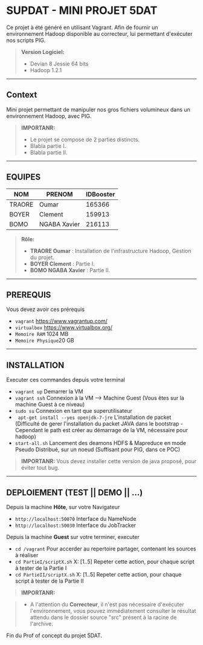 SUPDAT - MINI PROJET 5DAT
===================
Ce projet à été généré en utilisant Vagrant. Afin de fournir un environnement Hadoop disponible au correcteur, lui permettant d'exécuter nos scripts PIG.

> **Version Logiciel:**
> - Devian 8 Jessie 64 bits
> - Hadoop 1.2.1

----------


Context
-------------

Mini projet permettant de manipuler nos gros fichiers volumineux dans un environnement Hadoop, avec PIG.

> **IMPORTANR:**
> - Le projet se compose de 2 parties distincts.
> - Blabla partie I.
> - Blabla partie II.

----------


EQUIPES
-------------------

NOM      | PRENOM  		| IDBooster
-------- | -----------|-----------
TRAORE   | Oumar   		| 165366
BOYER    | Clement 		| 159913
BOMO     | NGABA Xavier | 216113  


> **Rôle:**
> - **TRAORE Oumar** : Installation de l'infrastructure Hadoop, Gestion du projet.
> - **BOYER Clement** : Partie I.
> - **BOMO NGABA Xavier** : Partie II.


----------


PREREQUIS
-------------

Vous devez avoir ces prérequis

- ```vagrant```  https://www.vagrantup.com/
- ```virtualbox``` https://www.virtualbox.org/
- ```Memoire RAM``` 1024 MB
- ```Memoire Physique```20 GB


----------


INSTALLATION
-------------
Executer ces commandes depuis votre terminal

- ```vagrant up```  Demarrer la VM
- ```vagrant ssh``` Connexion à la VM --> Machine Guest (Vous êtes sur la machine Guest à ce niveau)
- ```sudo su```  Connexion en tant que superutilisateur 
- ``` apt-get install --yes openjdk-7-jre```  L'installation de packet (Difficulté de gerer l'installation du packet JAVA dans le bootstrap - Cependant le path est créer au démarrage de la VM, nécessaire pour hadoop) 
- ```start-all.sh``` Lancement des deamons HDFS & Mapreduce en mode Pseudo Distribué, sur un noeud (Suffisant pour PIG, dans ce POC)
> **IMPORTANR:** Vous devez installer cette version de java proposé, pour éviter tout bug.


----------


DEPLOIEMENT (TEST || DEMO || ...)
-------------

Depuis la machine **Hôte**, sur votre Navigateur

- ```http://localhost:50070``` Interface du NameNode
- ```http://localhost:50030``` Interface du JobTracker

Depuis la machine **Guest** sur votre terminer, executer
 
- ```cd /vagrant``` Pour accerder au repertoire partager, contenant les sources à réaliser
- ```cd PartieI/scriptX.sh``` X: [1..5] Repeter cette action, pour chaque script à tester de la Partie I
- ```cd PartieII/scriptX.sh``` X: [1..5] Repeter cette action, pour chaque script à tester de la Partie II


> **IMPORTANR:**

> - A l'attention du **Correcteur**, il n'est pas nécessaire d'exécuter l'environnement, vous pouvez immédiatement consulter le résultat attendu dans le dossier source "src" présent à la racine de l'archive.


Fin du Prof of concept du projet 5DAT.
